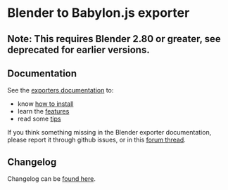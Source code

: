 # Blender to Babylon.js exporter 

## Note: This requires Blender 2.80 or greater, see deprecated for earlier versions.

## Documentation
See the [exporters documentation](https://doc.babylonjs.com/extensions/Exporters) to:

- know [how to install](https://doc.babylonjs.com/extensions/Exporters/Blender) 
- learn the [features](https://doc.babylonjs.com/extensions/Exporters/Blender#installation)
- read some [tips](https://doc.babylonjs.com/extensions/Exporters/Blender_Tips)

If you think something missing in the Blender exporter documentation, please report it through github issues, or in this [forum thread](http://www.html5gamedevs.com/topic/36596-blender-exporter-doc-needs-feedback/).

## Changelog

Changelog can be [found here](https://github.com/BabylonJS/BlenderExporter/blob/master/changelog.md).
